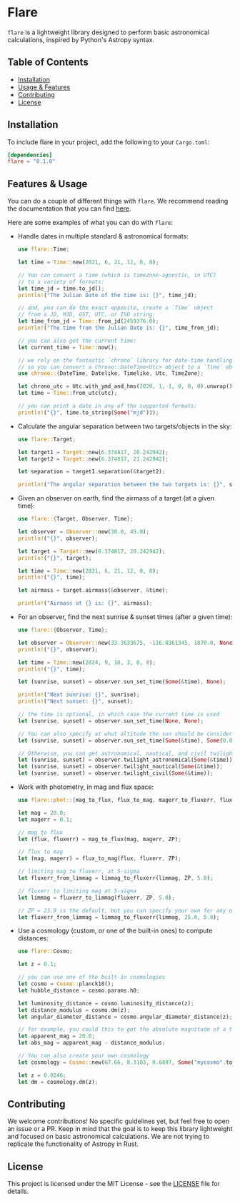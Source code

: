 # Flare

`flare` is a lightweight library designed to perform basic astronomical calculations, inspired by Python's Astropy syntax.

## Table of Contents

- [Installation](#installation)
- [Usage & Features](#features--usage)
- [Contributing](#contributing)
- [License](#license)

## Installation

To include flare in your project, add the following to your `Cargo.toml`:

```toml
[dependencies]
flare = "0.1.0"
```

## Features & Usage

You can do a couple of different things with `flare`. We recommend reading the documentation that you can find [here](https://boom-astro.github.io/flare/index.html).

Here are some examples of what you can do with `flare`:

- Handle dates in multiple standard & astronomical formats:
    
    ```rust
    use flare::Time;

    let time = Time::new(2021, 6, 21, 12, 0, 0);

    // You can convert a time (which is timezone-agnostic, in UTC)
    // to a variety of formats:
    let time_jd = time.to_jd();
    println!("The Julian Date of the time is: {}", time_jd);

    // and, you can do the exact opposite, create a `Time` object
    // from a JD, MJD, GST, UTC, or ISO string:
    let time_from_jd = Time::from_jd(2459376.0);
    println!("The time from the Julian Date is: {}", time_from_jd);

    // you can also get the current time:
    let current_time = Time::now();

    // we rely on the fantastic `chrono` library for date-time handling
    // so you can convert a chrono::DateTime<Utc> object to a `Time` object
    use chrono::{DateTime, Datelike, Timelike, Utc, TimeZone};

    let chrono_utc = Utc.with_ymd_and_hms(2020, 1, 1, 0, 0, 0).unwrap();
    let time = Time::from_utc(utc);

    // you can print a date in any of the supported formats:
    println!("{}", time.to_string(Some("mjd")));
    ```

- Calculate the angular separation between two targets/objects in the sky:
    
    ```rust
    use flare::Target;

    let target1 = Target::new(6.374817, 20.242942);
    let target2 = Target::new(6.374817, 21.242942);

    let separation = target1.separation(&target2);

    println!("The angular separation between the two targets is: {}", separation);
    ```

- Given an observer on earth, find the airmass of a target (at a given time):

    ```rust
    use flare::{Target, Observer, Time};

    let observer = Observer::new(30.0, 45.0);
    println!("{}", observer);

    let target = Target::new(6.374817, 20.242942);
    println!("{}", target);

    let time = Time::new(2021, 6, 21, 12, 0, 0);
    println!("{}", time);

    let airmass = target.airmass(&observer, &time);

    println!("Airmass at {} is: {}", airmass);
    ```

- For an observer, find the next sunrise & sunset times (after a given time):

    ```rust
    use flare::{Observer, Time};

    let observer = Observer::new(33.3633675, -116.8361345, 1870.0, None);
    println!("{}", observer);

    let time = Time::new(2024, 9, 10, 3, 0, 0);
    println!("{}", time);

    let (sunrise, sunset) = observer.sun_set_time(Some(&time), None);

    println!("Next sunrise: {}", sunrise);
    println!("Next sunset: {}", sunset);

    // the time is optional, in which case the current time is used
    let (sunrise, sunset) = observer.sun_set_time(None, None);

    // You can also specify at what altitude the sun should be considered to have risen/set, as an angle in degrees
    let (sunrise, sunset) = observer.sun_set_time(Some(&time), Some(0.0));

    // Otherwise, you can get astronomical, nautical, and civil twilight times:
    let (sunrise, sunset) = observer.twilight_astronomical(Some(&time));
    let (sunrise, sunset) = observer.twilight_nautical(Some(&time));
    let (sunrise, sunset) = observer.twilight_civil(Some(&time));
    ```

- Work with photometry, in mag and flux space:

    ```rust
    use flare::phot::{mag_to_flux, flux_to_mag, magerr_to_fluxerr, fluxerr_to_magerr, fluxerr_to_limmag, ZP};

    let mag = 20.0;
    let magerr = 0.1;

    // mag to flux
    let (flux, fluxerr) = mag_to_flux(mag, magerr, ZP);

    // flux to mag
    let (mag, magerr) = flux_to_mag(flux, fluxerr, ZP);

    // limiting mag to fluxerr, at 5-sigma
    let fluxerr_from_limmag = limmag_to_fluxerr(limmag, ZP, 5.0);

    // fluxerr to limiting mag at 5-sigma
    let limmag = fluxerr_to_limmag(fluxerr, ZP, 5.0);

    // ZP = 23.9 is the default, but you can specify your own for any of the above let (flux, fluxerr) = mag_to_flux(mag, magerr, 25.0);
    let fluxerr_from_limmag = limmag_to_fluxerr(limmag, 25.0, 5.0);
    ```

- Use a cosmology (custom, or one of the built-in ones) to compute distances:
    
    ```rust
    use flare::Cosmo;

    let z = 0.1;

    // you can use one of the built-in cosmologies
    let cosmo = Cosmo::planck18();
    let hubble_distance = cosmo.params.h0;

    let luminosity_distance = cosmo.luminosity_distance(z);
    let distance_modulus = cosmo.dm(z);
    let angular_diameter_distance = cosmo.angular_diameter_distance(z);

    // for example, you could this to get the absolute magnitude of a target
    let apparent_mag = 20.0;
    let abs_mag = apparent_mag - distance_modulus;

    // You can also create your own cosmology
    let cosmology = Cosmo::new(67.66, 0.3103, 0.6897, Some("mycosmo".to_string()));

    let z = 0.0246;
    let dm = cosmology.dm(z);
    ```

## Contributing

We welcome contributions! No specific guidelines yet, but feel free to open an issue or a PR. Keep in mind that the goal is to keep this library lightweight and focused on basic astronomical calculations. We are not trying to replicate the functionality of Astropy in Rust.

## License

This project is licensed under the MIT License - see the [LICENSE](LICENSE) file for details.

